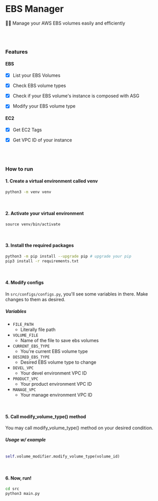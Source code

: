 # EBS Manager

🧑‍🔬 Manage your AWS EBS volumes easily and efficiently 

<br>
<br>

### Features

#### EBS
- [x] List your EBS Volumes
- [x] Check EBS volume types
- [x] Check if your EBS volume's instance is composed with ASG
- [x] Modify your EBS volume type


#### EC2
- [x] Get EC2 Tags
- [x] Get VPC ID of your instance



<br>
<br>

### How to run

#### 1. Create a virtual environment called venv
```bash
python3 -m venv venv
```
<br>

#### 2. Activate your virtual environment

```
source venv/bin/activate
```
<br>

#### 3. Install the required packages
```bash
python3 -m pip install --upgrade pip # upgrade your pip
pip3 install -r requirements.txt
```

<br>

#### 4. Modify configs

In `src/configs/configs.py`, you'll see some variables in there.
Make changes to them as desired.

##### Variables
- `FILE_PATH`
  - Literally file path
- `VOLUME_FILE`
  - Name of the file to save ebs volumes
- `CURRENT_EBS_TYPE`
  - You're current EBS volume type
- `DESIRED_EBS_TYPE`
  - Desired EBS volume type to change
- `DEVEL_VPC`
  - Your devel environment VPC ID
- `PRODUCT_VPC`
  - Your product environment VPC ID
- `MANAGE_VPC`
  - Your manage environment VPC ID

<br>

#### 5. Call modify_volume_type() method 

You may call modify_volume_type() method on your desired condition.

##### Usage w/ example


```python

self.volume_modifier.modify_volume_type(volume_id)
```


<br>

#### 6. Now, run!

```bash
cd src
python3 main.py 
```

